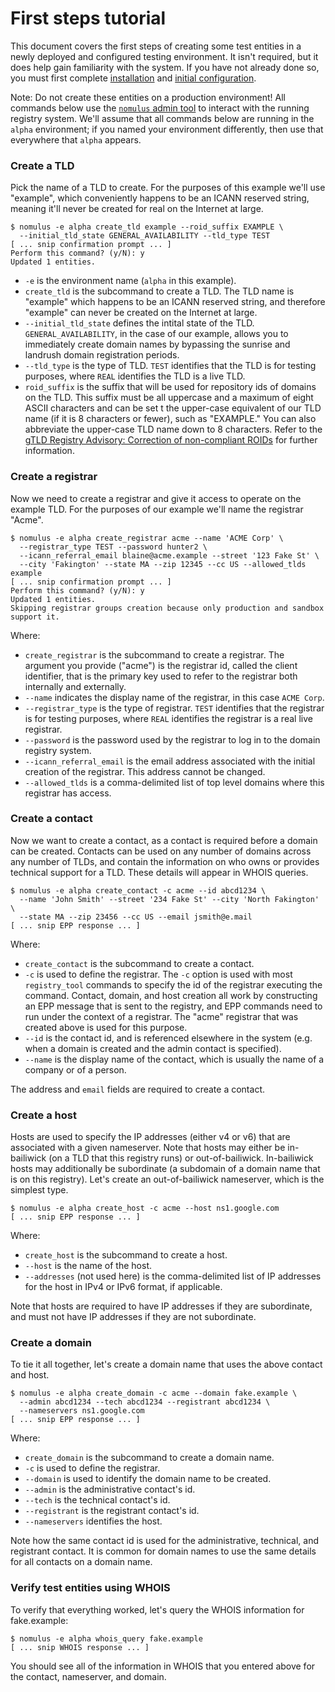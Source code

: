 # First steps tutorial

This document covers the first steps of creating some test entities in a newly
deployed and configured testing environment. It isn't required, but it does help
gain familiarity with the system. If you have not already done so, you must
first complete [installation](./install.md) and [initial
configuration](./configuration.md).

Note: Do not create these entities on a production environment! All commands
below use the [`nomulus` admin tool](./admin-tool.md) to interact with the
running registry system. We'll assume that all commands below are running in the
`alpha` environment; if you named your environment differently, then use that
everywhere that `alpha` appears.

### Create a TLD

Pick the name of a TLD to create. For the purposes of this example we'll use
"example", which conveniently happens to be an ICANN reserved string, meaning
it'll never be created for real on the Internet at large.

```shell
$ nomulus -e alpha create_tld example --roid_suffix EXAMPLE \
  --initial_tld_state GENERAL_AVAILABILITY --tld_type TEST
[ ... snip confirmation prompt ... ]
Perform this command? (y/N): y
Updated 1 entities.
```

*   `-e` is the environment name (`alpha` in this example).
*   `create_tld` is the subcommand to create a TLD. The TLD name is "example"
    which happens to be an ICANN reserved string, and therefore "example" can
    never be created on the Internet at large.
*   `--initial_tld_state` defines the intital state of the TLD.
    `GENERAL_AVAILABILITY`, in the case of our example, allows you to
    immediately create domain names by bypassing the sunrise and landrush domain
    registration periods.
*   `--tld_type` is the type of TLD. `TEST` identifies that the TLD is for
    testing purposes, where `REAL` identifies the TLD is a live TLD.
*   `roid_suffix` is the suffix that will be used for repository ids of domains
    on the TLD. This suffix must be all uppercase and a maximum of eight ASCII
    characters and can be set t the upper-case equivalent of our TLD name (if it
    is 8 characters or fewer), such as "EXAMPLE." You can also abbreviate the
    upper-case TLD name down to 8 characters. Refer to the [gTLD Registry
    Advisory: Correction of non-compliant ROIDs][roids] for further information.

### Create a registrar

Now we need to create a registrar and give it access to operate on the example
TLD. For the purposes of our example we'll name the registrar "Acme".

```shell
$ nomulus -e alpha create_registrar acme --name 'ACME Corp' \
  --registrar_type TEST --password hunter2 \
  --icann_referral_email blaine@acme.example --street '123 Fake St' \
  --city 'Fakington' --state MA --zip 12345 --cc US --allowed_tlds example
[ ... snip confirmation prompt ... ]
Perform this command? (y/N): y
Updated 1 entities.
Skipping registrar groups creation because only production and sandbox
support it.
```

Where:

*   `create_registrar` is the subcommand to create a registrar. The argument you
    provide ("acme") is the registrar id, called the client identifier, that is
    the primary key used to refer to the registrar both internally and
    externally.
*   `--name` indicates the display name of the registrar, in this case `ACME
    Corp`.
*   `--registrar_type` is the type of registrar. `TEST` identifies that the
    registrar is for testing purposes, where `REAL` identifies the registrar is
    a real live registrar.
*   `--password` is the password used by the registrar to log in to the domain
    registry system.
*   `--icann_referral_email` is the email address associated with the initial
    creation of the registrar. This address cannot be changed.
*   `--allowed_tlds` is a comma-delimited list of top level domains where this
    registrar has access.

### Create a contact

Now we want to create a contact, as a contact is required before a domain can be
created. Contacts can be used on any number of domains across any number of
TLDs, and contain the information on who owns or provides technical support for
a TLD. These details will appear in WHOIS queries.

```shell
$ nomulus -e alpha create_contact -c acme --id abcd1234 \
  --name 'John Smith' --street '234 Fake St' --city 'North Fakington' \
  --state MA --zip 23456 --cc US --email jsmith@e.mail
[ ... snip EPP response ... ]
```

Where:

*   `create_contact` is the subcommand to create a contact.
*   `-c` is used to define the registrar. The `-c` option is used with most
    `registry_tool` commands to specify the id of the registrar executing the
    command. Contact, domain, and host creation all work by constructing an EPP
    message that is sent to the registry, and EPP commands need to run under the
    context of a registrar. The "acme" registrar that was created above is used
    for this purpose.
*   `--id` is the contact id, and is referenced elsewhere in the system (e.g.
    when a domain is created and the admin contact is specified).
*   `--name` is the display name of the contact, which is usually the name of a
    company or of a person.

The address and `email` fields are required to create a contact.

### Create a host

Hosts are used to specify the IP addresses (either v4 or v6) that are associated
with a given nameserver. Note that hosts may either be in-bailiwick (on a TLD
that this registry runs) or out-of-bailiwick. In-bailiwick hosts may
additionally be subordinate (a subdomain of a domain name that is on this
registry). Let's create an out-of-bailiwick nameserver, which is the simplest
type.

```shell
$ nomulus -e alpha create_host -c acme --host ns1.google.com
[ ... snip EPP response ... ]
```

Where:

*   `create_host` is the subcommand to create a host.
*   `--host` is the name of the host.
*   `--addresses` (not used here) is the comma-delimited list of IP addresses
    for the host in IPv4 or IPv6 format, if applicable.

Note that hosts are required to have IP addresses if they are subordinate, and
must not have IP addresses if they are not subordinate.

### Create a domain

To tie it all together, let's create a domain name that uses the above contact
and host.

```shell
$ nomulus -e alpha create_domain -c acme --domain fake.example \
  --admin abcd1234 --tech abcd1234 --registrant abcd1234 \
  --nameservers ns1.google.com
[ ... snip EPP response ... ]
```

Where:

*   `create_domain` is the subcommand to create a domain name.
*   `-c` is used to define the registrar.
*   `--domain` is used to identify the domain name to be created.
*   `--admin` is the administrative contact's id.
*   `--tech` is the technical contact's id.
*   `--registrant` is the registrant contact's id.
*   `--nameservers` identifies the host.

Note how the same contact id is used for the administrative, technical, and
registrant contact. It is common for domain names to use the same details for
all contacts on a domain name.

### Verify test entities using WHOIS

To verify that everything worked, let's query the WHOIS information for
fake.example:

```shell
$ nomulus -e alpha whois_query fake.example
[ ... snip WHOIS response ... ]
```

You should see all of the information in WHOIS that you entered above for the
contact, nameserver, and domain.

[roids]: https://www.icann.org/resources/pages/correction-non-compliant-roids-2015-08-26-en
